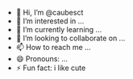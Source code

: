 - 👋 Hi, I’m @caubesct
- 👀 I’m interested in ...
- 🌱 I’m currently learning ...
- 💞️ I’m looking to collaborate on ...
- 📫 How to reach me ...
- 😄 Pronouns: ...
- ⚡ Fun fact: i like cute

<!---
caubesct/caubesct is a ✨ special ✨ repository because its `README.md` (this file) appears on your GitHub profile.
You can click the Preview link to take a look at your changes.
--->
